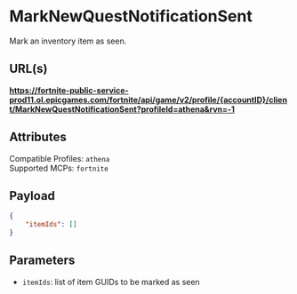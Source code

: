 # MarkNewQuestNotificationSent
Mark an inventory item as seen.

## URL(s)
**https://fortnite-public-service-prod11.ol.epicgames.com/fortnite/api/game/v2/profile/{accountID}/client/MarkNewQuestNotificationSent?profileId=athena&rvn=-1**

## Attributes
Compatible Profiles: `athena`  
Supported MCPs: `fortnite`

## Payload
```json
{
    "itemIds": []
}
```

## Parameters
- `itemIds`: list of item GUIDs to be marked as seen
